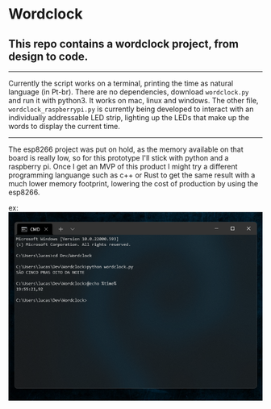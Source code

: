 # Wordclock
## This repo contains a wordclock project, from design to code.
---
Currently the script works on a terminal, printing the time as natural language (in Pt-br). There are no dependencies, download `wordclock.py` and run it with python3. It works on mac, linux and windows. The other file, `wordclock_raspberrypi.py` is currently being developed to interact with an individually addressable LED strip, lighting up the LEDs that make up the words to display the current time.

---

The esp8266 project was put on hold, as the memory available on that board is really low, so for this prototype I'll stick with python and a raspberry pi. Once I get an MVP of this product I might try a different programming languange such as c++ or Rust to get the same result with a much lower memory footprint, lowering the cost of production by using the esp8266.

ex:
![Wordclock](img/ex.png)